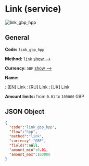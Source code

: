 
# Link (service) 
![link_gbp_hpp](https://static.openfintech.io/payment_methods/link_gbp_hpp/logo.svg?w=400&c=v0.59.26#w200)  

## General 
 
**Code:** `link_gbp_hpp` 
 
**Method:** `link` 
 [show -->](/payment-methods/link/) 
 
**Currency:** `GBP` [show -->](/currencies/GBP/) 
 
**Name:** 
 
:	[EN] Link 
:	[RU] Link 
:	[UK] Link 
 
**Amount limits:** from `0.01` to `100000` GBP 

## JSON Object 

```json
{
  "code":"link_gbp_hpp",
  "flow":"hpp",
  "method":"link",
  "currency":"GBP",
  "fields":null,
  "amount_min":0.01,
  "amount_max":100000
}
```  
